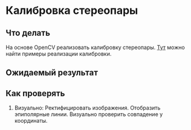 # Калибровка стереопары

## Что делать
На основе OpenCV реализовать калибровку стереопары. 
[Тут](https://github.com/opencv/opencv/tree/master/samples) можно найти примеры реализации калибровки.

## Ожидаемый результат

## Как проверять
 1. Визуально: Ректифицировать изображения. Отобразить эпиполярные линии. Визуально проверить совпадение y координаты.
